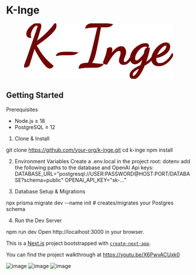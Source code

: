 # K-Inge
<p align="center">
  <img src="public/logo.svg" />
</p>

## Getting Started
Prerequisites
- Node.js ≥ 18
- PostgreSQL ≥ 12

1. Clone & Install

git clone https://github.com/your-org/k-inge.git
cd k-inge
npm install

2. Environment Variables
Create a .env.local in the project root:
dotenv
add the following paths to the database and OpenAI Api keys:
DATABASE_URL="postgresql://USER:PASSWORD@HOST:PORT/DATABASE?schema=public"
OPENAI_API_KEY="sk-..."


4. Database Setup & Migrations

npx prisma migrate dev --name init   # creates/migrates your Postgres schema


4. Run the Dev Server

npm run dev
Open http://localhost:3000 in your browser.

This is a [Next.js](https://nextjs.org) project bootstrapped with [`create-next-app`](https://nextjs.org/docs/app/api-reference/cli/create-next-app).

You can find the project walkthrough at https://youtu.be/X6PwvACUxk0

![image](https://github.com/user-attachments/assets/05157a0e-d73d-4a45-90cf-10eadbae7fe7)
![image](https://github.com/user-attachments/assets/2d5e4b34-650a-4dc6-9627-a932fe32f0f9)
![image](https://github.com/user-attachments/assets/ca7e752c-7f9f-45c7-906a-a7a3ff982bc6)
